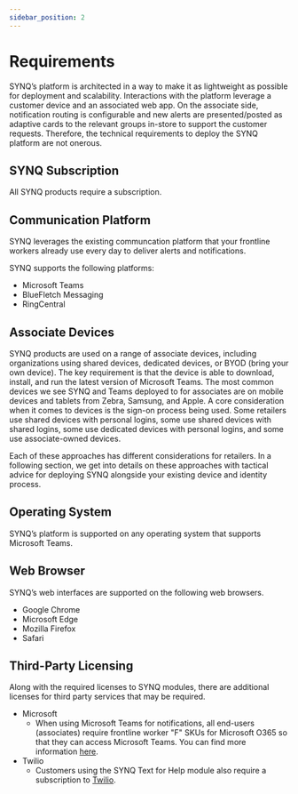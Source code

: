 ```yaml
---
sidebar_position: 2
---
```


# Requirements

SYNQ’s platform is architected in a way to make it as lightweight as possible for
deployment and scalability. Interactions with the platform leverage a customer device and
an associated web app. On the associate side, notification routing is configurable and new
alerts are presented/posted as adaptive cards to the relevant groups in-store to support the
customer requests. Therefore, the technical requirements to deploy the SYNQ platform are
not onerous.

## SYNQ Subscription
All SYNQ products require a subscription.

## Communication Platform
SYNQ leverages the existing communcation platform that your frontline workers already use every day to deliver alerts and notifications.

SYNQ supports the following platforms:
- Microsoft Teams
- BlueFletch Messaging
- RingCentral

## Associate Devices
SYNQ products are used on a range of associate devices, including organizations using
shared devices, dedicated devices, or BYOD (bring your own device).
The key requirement is that the device is able to download, install, and run the latest
version of Microsoft Teams. The most common devices we see SYNQ and Teams deployed
to for associates are on mobile devices and tablets from Zebra, Samsung, and Apple.
A core consideration when it comes to devices is the sign-on process being used. Some
retailers use shared devices with personal logins, some use shared devices with shared
logins, some use dedicated devices with personal logins, and some use associate-owned
devices.

Each of these approaches has different considerations for retailers. In a following section,
we get into details on these approaches with tactical advice for deploying SYNQ alongside
your existing device and identity process.

## Operating System
SYNQ’s platform is supported on any operating system that supports Microsoft Teams.

## Web Browser
SYNQ’s web interfaces are supported on the following web browsers.
- Google Chrome
- Microsoft Edge
- Mozilla Firefox
- Safari

## Third-Party Licensing
Along with the required licenses to SYNQ modules, there are additional licenses for third party services that may be required.

- Microsoft
    - When using Microsoft Teams for notifications, all end-users (associates) require frontline worker "F" SKUs for Microsoft O365 so that they can access Microsoft Teams. You
can find more information [here](https://www.microsoft.com/en-ca/microsoft-365/enterprise/frontline).
- Twilio
    - Customers using the SYNQ Text for Help module also require a subscription to [Twilio](https://www.twilio.com/).